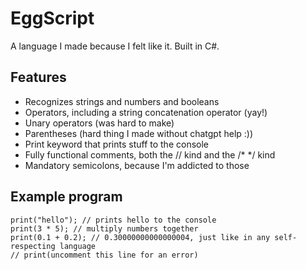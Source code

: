 # EggScript
A language I made because I felt like it. Built in C#.

## Features
- Recognizes strings and numbers and booleans
- Operators, including a string concatenation operator (yay!)
- Unary operators (was hard to make)
- Parentheses (hard thing I made without chatgpt help :))
- Print keyword that prints stuff to the console
- Fully functional comments, both the // kind and the /* */ kind
- Mandatory semicolons, because I'm addicted to those

## Example program
```
print("hello"); // prints hello to the console
print(3 * 5); // multiply numbers together
print(0.1 + 0.2); // 0.30000000000000004, just like in any self-respecting language
// print(uncomment this line for an error)
```
